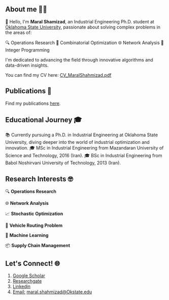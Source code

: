 ## About me 👩‍🔬
👋 Hello, I'm **Maral Shamizad**, an Industrial Engineering Ph.D. student at  [Oklahoma State University](https://go.okstate.edu/), passionate about solving complex problems in the areas of:

🔍 Operations Research
🎲 Combinatorial Optimization
🌐 Network Analysis
🧮 Integer Programming

I'm dedicated to advancing the field through innovative algorithms and data-driven insights.

You can find my CV here: [CV_MaralShahmizad.pdf](https://github.com/maralshahmizad/CV/blob/main/CV_Maral.pdf)


## Publications 📖
Find my publications [here](https://scholar.google.com/citations?hl=en&user=EetymRMAAAAJ).

## Educational Journey 🎓
📚 Currently pursuing a Ph.D. in Industrial Engineering at Oklahoma State University, diving deeper into the world of industrial optimization and innovation.
🎓 MSc in Industrial Engineering from Mazandaran University of Science and Technology, 2016 (Iran).
🎓 BSc in Industrial Engineering from Babol Noshirvani University of Technology, 2013 (Iran).

## Research Interests 🤓
🔍 **Operations Research**

🌐 **Network Analysis**

📈 **Stochastic Optimization**

🚚 **Vehicle Routing Problem**

🤖 **Machine Learning**

📦 **Supply Chain Management**

## Let's Connect! 🌐
1. [Google Scholar](https://scholar.google.com/citations?hl=en&user=EetymRMAAAAJ)
2. [Researchgate](https://www.researchgate.net/profile/Maral-Shahmizad)
3. [Linkedin](https://www.linkedin.com/in/maral-shahmizad-8b9a9b19b/)
4. [Email:]() maral.shahmizad@Okstate.edu
